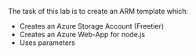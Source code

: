 The task of this lab is to create an ARM template which:

- Creates an Azure Storage Account (Freetier)
- Creates an Azure Web-App for node.js
- Uses parameters
